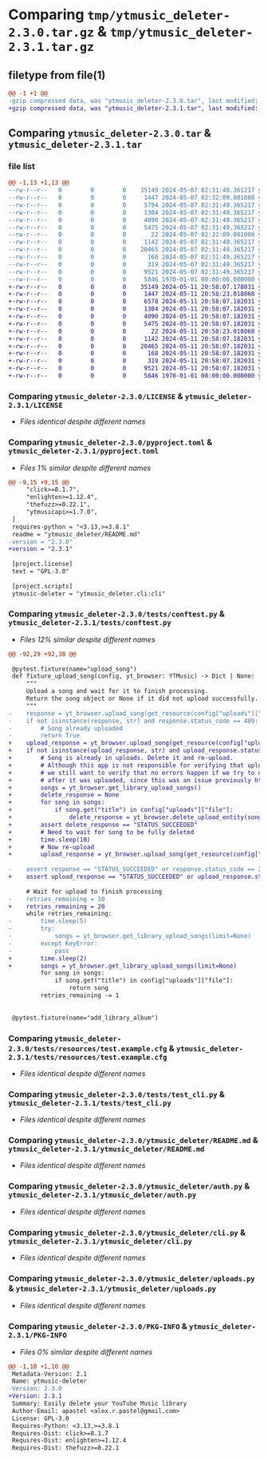 # Comparing `tmp/ytmusic_deleter-2.3.0.tar.gz` & `tmp/ytmusic_deleter-2.3.1.tar.gz`

## filetype from file(1)

```diff
@@ -1 +1 @@
-gzip compressed data, was "ytmusic_deleter-2.3.0.tar", last modified: Tue May  7 02:32:09 2024, max compression
+gzip compressed data, was "ytmusic_deleter-2.3.1.tar", last modified: Sat May 11 20:58:23 2024, max compression
```

## Comparing `ytmusic_deleter-2.3.0.tar` & `ytmusic_deleter-2.3.1.tar`

### file list

```diff
@@ -1,13 +1,13 @@
--rw-r--r--   0        0        0    35149 2024-05-07 02:31:49.361217 ytmusic_deleter-2.3.0/LICENSE
--rw-r--r--   0        0        0     1447 2024-05-07 02:32:09.001088 ytmusic_deleter-2.3.0/pyproject.toml
--rw-r--r--   0        0        0     5794 2024-05-07 02:31:49.365217 ytmusic_deleter-2.3.0/tests/conftest.py
--rw-r--r--   0        0        0     1304 2024-05-07 02:31:49.365217 ytmusic_deleter-2.3.0/tests/resources/test.example.cfg
--rw-r--r--   0        0        0     4090 2024-05-07 02:31:49.365217 ytmusic_deleter-2.3.0/tests/test_cli.py
--rw-r--r--   0        0        0     5475 2024-05-07 02:31:49.365217 ytmusic_deleter-2.3.0/ytmusic_deleter/README.md
--rw-r--r--   0        0        0       22 2024-05-07 02:32:09.001088 ytmusic_deleter-2.3.0/ytmusic_deleter/_version.py
--rw-r--r--   0        0        0     1142 2024-05-07 02:31:49.365217 ytmusic_deleter-2.3.0/ytmusic_deleter/auth.py
--rw-r--r--   0        0        0    20465 2024-05-07 02:31:49.365217 ytmusic_deleter-2.3.0/ytmusic_deleter/cli.py
--rw-r--r--   0        0        0      168 2024-05-07 02:31:49.365217 ytmusic_deleter-2.3.0/ytmusic_deleter/constants.py
--rw-r--r--   0        0        0      319 2024-05-07 02:31:49.365217 ytmusic_deleter-2.3.0/ytmusic_deleter/progress.py
--rw-r--r--   0        0        0     9521 2024-05-07 02:31:49.365217 ytmusic_deleter-2.3.0/ytmusic_deleter/uploads.py
--rw-r--r--   0        0        0     5846 1970-01-01 00:00:00.000000 ytmusic_deleter-2.3.0/PKG-INFO
+-rw-r--r--   0        0        0    35149 2024-05-11 20:58:07.178031 ytmusic_deleter-2.3.1/LICENSE
+-rw-r--r--   0        0        0     1447 2024-05-11 20:58:23.018068 ytmusic_deleter-2.3.1/pyproject.toml
+-rw-r--r--   0        0        0     6578 2024-05-11 20:58:07.182031 ytmusic_deleter-2.3.1/tests/conftest.py
+-rw-r--r--   0        0        0     1304 2024-05-11 20:58:07.182031 ytmusic_deleter-2.3.1/tests/resources/test.example.cfg
+-rw-r--r--   0        0        0     4090 2024-05-11 20:58:07.182031 ytmusic_deleter-2.3.1/tests/test_cli.py
+-rw-r--r--   0        0        0     5475 2024-05-11 20:58:07.182031 ytmusic_deleter-2.3.1/ytmusic_deleter/README.md
+-rw-r--r--   0        0        0       22 2024-05-11 20:58:23.018068 ytmusic_deleter-2.3.1/ytmusic_deleter/_version.py
+-rw-r--r--   0        0        0     1142 2024-05-11 20:58:07.182031 ytmusic_deleter-2.3.1/ytmusic_deleter/auth.py
+-rw-r--r--   0        0        0    20465 2024-05-11 20:58:07.182031 ytmusic_deleter-2.3.1/ytmusic_deleter/cli.py
+-rw-r--r--   0        0        0      168 2024-05-11 20:58:07.182031 ytmusic_deleter-2.3.1/ytmusic_deleter/constants.py
+-rw-r--r--   0        0        0      319 2024-05-11 20:58:07.182031 ytmusic_deleter-2.3.1/ytmusic_deleter/progress.py
+-rw-r--r--   0        0        0     9521 2024-05-11 20:58:07.182031 ytmusic_deleter-2.3.1/ytmusic_deleter/uploads.py
+-rw-r--r--   0        0        0     5846 1970-01-01 00:00:00.000000 ytmusic_deleter-2.3.1/PKG-INFO
```

### Comparing `ytmusic_deleter-2.3.0/LICENSE` & `ytmusic_deleter-2.3.1/LICENSE`

 * *Files identical despite different names*

### Comparing `ytmusic_deleter-2.3.0/pyproject.toml` & `ytmusic_deleter-2.3.1/pyproject.toml`

 * *Files 1% similar despite different names*

```diff
@@ -9,15 +9,15 @@
     "click>=8.1.7",
     "enlighten>=1.12.4",
     "thefuzz>=0.22.1",
     "ytmusicapi>=1.7.0",
 ]
 requires-python = "<3.13,>=3.8.1"
 readme = "ytmusic_deleter/README.md"
-version = "2.3.0"
+version = "2.3.1"
 
 [project.license]
 text = "GPL-3.0"
 
 [project.scripts]
 ytmusic-deleter = "ytmusic_deleter.cli:cli"
```

### Comparing `ytmusic_deleter-2.3.0/tests/conftest.py` & `ytmusic_deleter-2.3.1/tests/conftest.py`

 * *Files 12% similar despite different names*

```diff
@@ -92,29 +92,38 @@
 
 @pytest.fixture(name="upload_song")
 def fixture_upload_song(config, yt_browser: YTMusic) -> Dict | None:
     """
     Upload a song and wait for it to finish processing.
     Return the song object or None if it did not upload successfully.
     """
-    response = yt_browser.upload_song(get_resource(config["uploads"]["file"]))
-    if not isinstance(response, str) and response.status_code == 409:
-        # Song already uploaded
-        return True
+    upload_response = yt_browser.upload_song(get_resource(config["uploads"]["file"]))
+    if not isinstance(upload_response, str) and upload_response.status_code == 409:
+        # Song is already in uploads. Delete it and re-upload.
+        # Although this app is not responsible for verifying that upload works properly,
+        # we still want to verify that no errors happen if we try to delete a song right
+        # after it was uploaded, since this was an issue previously https://github.com/sigma67/ytmusicapi/issues/578.
+        songs = yt_browser.get_library_upload_songs()
+        delete_response = None
+        for song in songs:
+            if song.get("title") in config["uploads"]["file"]:
+                delete_response = yt_browser.delete_upload_entity(song["entityId"])
+        assert delete_response == "STATUS_SUCCEEDED"
+        # Need to wait for song to be fully deleted
+        time.sleep(10)
+        # Now re-upload
+        upload_response = yt_browser.upload_song(get_resource(config["uploads"]["file"]))
 
-    assert response == "STATUS_SUCCEEDED" or response.status_code == 200
+    assert upload_response == "STATUS_SUCCEEDED" or upload_response.status_code == 200
 
     # Wait for upload to finish processing
-    retries_remaining = 10
+    retries_remaining = 20
     while retries_remaining:
-        time.sleep(5)
-        try:
-            songs = yt_browser.get_library_upload_songs(limit=None)
-        except KeyError:
-            pass
+        time.sleep(2)
+        songs = yt_browser.get_library_upload_songs(limit=None)
         for song in songs:
             if song.get("title") in config["uploads"]["file"]:
                 return song
         retries_remaining -= 1
 
 
 @pytest.fixture(name="add_library_album")
```

### Comparing `ytmusic_deleter-2.3.0/tests/resources/test.example.cfg` & `ytmusic_deleter-2.3.1/tests/resources/test.example.cfg`

 * *Files identical despite different names*

### Comparing `ytmusic_deleter-2.3.0/tests/test_cli.py` & `ytmusic_deleter-2.3.1/tests/test_cli.py`

 * *Files identical despite different names*

### Comparing `ytmusic_deleter-2.3.0/ytmusic_deleter/README.md` & `ytmusic_deleter-2.3.1/ytmusic_deleter/README.md`

 * *Files identical despite different names*

### Comparing `ytmusic_deleter-2.3.0/ytmusic_deleter/auth.py` & `ytmusic_deleter-2.3.1/ytmusic_deleter/auth.py`

 * *Files identical despite different names*

### Comparing `ytmusic_deleter-2.3.0/ytmusic_deleter/cli.py` & `ytmusic_deleter-2.3.1/ytmusic_deleter/cli.py`

 * *Files identical despite different names*

### Comparing `ytmusic_deleter-2.3.0/ytmusic_deleter/uploads.py` & `ytmusic_deleter-2.3.1/ytmusic_deleter/uploads.py`

 * *Files identical despite different names*

### Comparing `ytmusic_deleter-2.3.0/PKG-INFO` & `ytmusic_deleter-2.3.1/PKG-INFO`

 * *Files 0% similar despite different names*

```diff
@@ -1,10 +1,10 @@
 Metadata-Version: 2.1
 Name: ytmusic-deleter
-Version: 2.3.0
+Version: 2.3.1
 Summary: Easily delete your YouTube Music library
 Author-Email: apastel <alex.r.pastel@gmail.com>
 License: GPL-3.0
 Requires-Python: <3.13,>=3.8.1
 Requires-Dist: click>=8.1.7
 Requires-Dist: enlighten>=1.12.4
 Requires-Dist: thefuzz>=0.22.1
```

